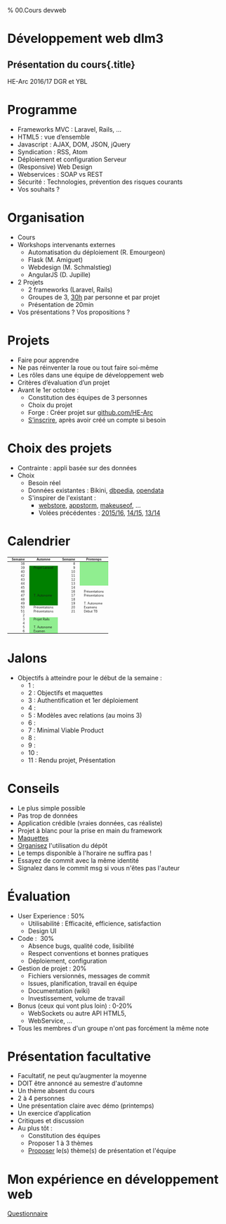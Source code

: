 % 00.Cours devweb

# Développement web dlm3

## Présentation du cours{.title}

<footer>HE-Arc 2016/17 DGR et YBL</footer>

# Programme

* Frameworks MVC : Laravel, Rails, …
* HTML5 : vue d’ensemble
* Javascript : AJAX, DOM, JSON, jQuery
* Syndication : RSS, Atom
* Déploiement et configuration Serveur
* (Responsive) Web Design
* Webservices : SOAP vs REST
* Sécurité : Technologies, prévention des risques courants
* <span class="yel-bg">Vos souhaits ?</span>

# Organisation

* Cours
* Workshops intervenants externes
    * Automatisation du déploiement (R. Emourgeon)
    * Flask (M. Amiguet)
    * Webdesign (M. Schmalstieg)
    * AngularJS (D. Jupille)
* 2 Projets
    * 2 frameworks (Laravel, Rails)
    * Groupes de 3, [30h][docx] par personne et par projet
    * Présentation de 20min
* Vos présentations ? <span class="yel-bg">Vos propositions ?</span>

# Projets

* Faire pour apprendre
* Ne pas réinventer la roue ou tout faire soi-même
* Les rôles dans une équipe de développement web
* Critères d’évaluation d’un projet
* Avant le 1er octobre :
    * Constitution des équipes de 3 personnes
    * Choix du projet
    * Forge : Créer projet sur [github.com/HE-Arc](https://github.com/HE-Arc/)
    * [S’inscrire][wiki], après avoir créé un compte si besoin

# Choix des projets

* Contrainte : appli basée sur des données
* Choix
    * Besoin réel
    * Données existantes : Bikini,
      [dbpedia](http://wiki.dbpedia.org/),
      [opendata](https://opendata.swiss/fr/)
    * S'inspirer de l'existant :
        - [webstore](https://chrome.google.com/webstore/),
          [appstorm](http://web.appstorm.net/category/reviews/),
          [makeuseof](http://www.makeuseof.com/pages/best-websites), …
        - Volées précédentes : [2015/16][wiki],
          [14/15](https://isic-lan.he-arc.ch/projects/1415-dw/wiki/Wiki),
          [13/14](https://isic-lan.he-arc.ch/projects/1314-devweb/wiki)


# Calendrier

|Semaine|Automne|Semaine|Printemps|
|---:|---|---:|---|
|38||8||
|39|Projet Laravel|9||
|40||10||
|42||11||
|43||12||
|44||13||
|45||14||
|46||16|Présentations|
|47|T. Autonome|17|Présentations|
|48||18||
|49||19|T. Autonome|
|50|Présentations|20|Examens|
|51|Présentations|21|Début TB|
|2||||
|3|Projet Rails|||
|4||||
|5|T. Autonome|||
|6|Examen|||

# Jalons

* Objectifs à atteindre pour le début de la semaine :
    * 1 :
    * 2 : Objectifs et maquettes
    * 3 : Authentification et 1er déploiement
    * 4 :
    * 5 : Modèles avec relations (au moins 3)
    * 6 :
    * 7 : Minimal Viable Product
    * 8 :
    * 9 :
    * 10 :
    * 11 : Rendu projet, Présentation

# Conseils

* Le plus simple possible
* Pas trop de données
* Application crédible (vraies données, cas réaliste)
* Projet à blanc pour la prise en main du framework
* [Maquettes](https://brainhub.eu/blog/2016/04/20/difference-between-wireframe-mockup-prototype/)
* [Organisez](http://drewfradette.ca/a-simpler-successful-git-branching-model/) l'utilisation du dépôt
* Le temps disponible à l'horaire ne suffira pas !
* Essayez de commit avec la même identité
* Signalez dans le commit msg si vous n'êtes pas l'auteur

# Évaluation

* User Experience : 50%
    * Utilisabilité : Efficacité, efficience, satisfaction
    * Design UI
* Code :  30%
    * Absence bugs, qualité code, lisibilité
    * Respect conventions et bonnes pratiques
    * Déploiement, configuration
* Gestion de projet : 20%
    * Fichiers versionnés, messages de commit
    * Issues, planification, travail en équipe
    * Documentation (wiki)
    * Investissement, volume de travail
* Bonus (ceux qui vont plus loin) : 0-20%
    * WebSockets ou autre API HTML5,
    * WebService, …
* Tous les membres d'un groupe n'ont pas forcément la même note

# Présentation facultative

* Facultatif, ne peut qu’augmenter la moyenne
* DOIT être annoncé au semestre d'automne
* Un thème absent du cours
* 2 à 4 personnes
* Une présentation claire avec démo (printemps)
* Un exercice d’application
* Critiques et discussion
* Au plus tôt :
    * Constitution des équipes
    * Proposer 1 à 3 thèmes
    * [Proposer][form-pres] le(s) thème(s) de présentation et l'équipe

# Mon expérience en développement web

[Questionnaire][form-survey]

<!-- Bibliographie -->
[docx]: https://intranet.he-arc.ch/ing/\_layouts/15/WopiFrame.aspx?sourcedoc=/ing/Docs%20%20Modules%20%2020142015%20%20INF/RS430.100.15.3254%20D%C3%A9veloppement%20web%20et%20mobile.docx&action=default
[form-pres]: https://docs.google.com/spreadsheet/viewform?formkey=dEVJRE1WVTVPelhFcE94TGF5N1c0cGc6MQ
[form-survey]: https://docs.google.com/spreadsheet/viewform?formkey=dDg5Znh5akRBV1hPbC1qYlVRV3BONFE6MQ
[wiki]: https://projets-labinfo.he-arc.ch/projects/webdev/wiki

<!-- Hack -->
<style>

  table {
    font-size: 50%;
    margin: 0 auto;
  }

  th, td {
    padding: 0 10px;
  }

  table tbody tr:nth-child(n+2):nth-child(-n+11) td:nth-child(2)
  {
    background-color: green;
  }

  table tbody tr:nth-child(n+15) td:nth-child(2),
  table tbody tr:nth-child(-n+6) td:nth-child(4) {
    background-color: lightgreen;
  }

  section#jalons ul li,
  section#évaluation ul li {
    font-size: 70%;
  }
</style>
